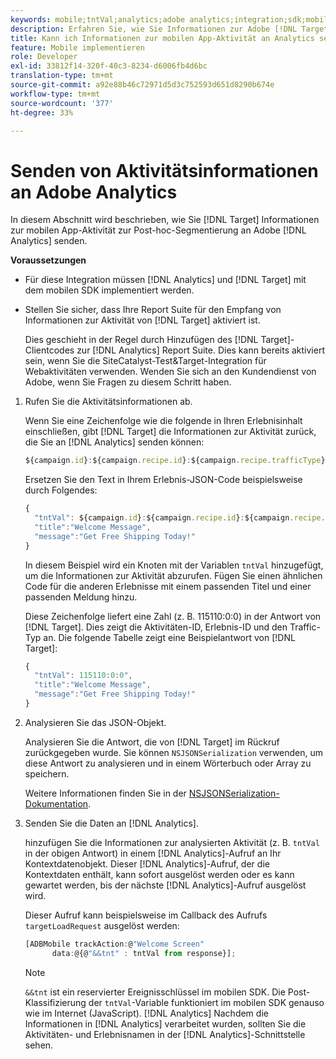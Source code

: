 ```yaml
---
keywords: mobile;tntVal;analytics;adobe analytics;integration;sdk;mobile sdk;
description: Erfahren Sie, wie Sie Informationen zur Adobe [!DNL Target] Aktivität mobiler Apps an Adobe Analytics senden, um die Ad-hoc-Segmentierung zu posten.
title: Kann ich Informationen zur mobilen App-Aktivität an Analytics senden?
feature: Mobile implementieren
role: Developer
exl-id: 33812f14-320f-40c3-8234-d6006fb4d6bc
translation-type: tm+mt
source-git-commit: a92e88b46c72971d5d3c752593d651d8290b674e
workflow-type: tm+mt
source-wordcount: '377'
ht-degree: 33%

---
```


# Senden von Aktivitätsinformationen an Adobe Analytics

In diesem Abschnitt wird beschrieben, wie Sie [!DNL Target] Informationen zur mobilen App-Aktivität zur Post-hoc-Segmentierung an Adobe [!DNL Analytics] senden.

**Voraussetzungen**

* Für diese Integration müssen [!DNL Analytics] und [!DNL Target] mit dem mobilen SDK implementiert werden.
* Stellen Sie sicher, dass Ihre Report Suite für den Empfang von Informationen zur Aktivität von [!DNL Target] aktiviert ist.

   Dies geschieht in der Regel durch Hinzufügen des [!DNL Target]-Clientcodes zur [!DNL Analytics] Report Suite. Dies kann bereits aktiviert sein, wenn Sie die SiteCatalyst-Test&amp;Target-Integration für Webaktivitäten verwenden. Wenden Sie sich an den Kundendienst von Adobe, wenn Sie Fragen zu diesem Schritt haben.

1. Rufen Sie die Aktivitätsinformationen ab.

   Wenn Sie eine Zeichenfolge wie die folgende in Ihren Erlebnisinhalt einschließen, gibt [!DNL Target] die Informationen zur Aktivität zurück, die Sie an [!DNL Analytics] senden können:

   ```javascript
   ${campaign.id}:${campaign.recipe.id}:${campaign.recipe.trafficType}
   ```

   Ersetzen Sie den Text in Ihrem Erlebnis-JSON-Code beispielsweise durch Folgendes:

   ```javascript
   { 
     "tntVal": ${campaign.id}:${campaign.recipe.id}:${campaign.recipe.trafficType}", 
     "title":"Welcome Message", 
     "message":"Get Free Shipping Today!" 
   }
   ```

   In diesem Beispiel wird ein Knoten mit der Variablen `tntVal` hinzugefügt, um die Informationen zur Aktivität abzurufen. Fügen Sie einen ähnlichen Code für die anderen Erlebnisse mit einem passenden Titel und einer passenden Meldung hinzu.

   Diese Zeichenfolge liefert eine Zahl (z. B. 115110:0:0) in der Antwort von [!DNL Target]. Dies zeigt die Aktivitäten-ID, Erlebnis-ID und den Traffic-Typ an. Die folgende Tabelle zeigt eine Beispielantwort von [!DNL Target]:

   ```javascript
   { 
     "tntVal": 115110:0:0", 
     "title":"Welcome Message", 
     "message":"Get Free Shipping Today!" 
   }
   ```

1. Analysieren Sie das JSON-Objekt.

   Analysieren Sie die Antwort, die von [!DNL Target] im Rückruf zurückgegeben wurde. Sie können `NSJSONSerialization` verwenden, um diese Antwort zu analysieren und in einem Wörterbuch oder Array zu speichern.

   Weitere Informationen finden Sie in der [NSJSONSerialization-Dokumentation](https://developer.apple.com/library/ios/documentation/Foundation/Reference/NSJSONSerialization_Class/#//apple_ref/occ/clm/NSJSONSerialization/JSONObjectWithData:options:error).

1. Senden Sie die Daten an [!DNL Analytics].

   hinzufügen Sie die Informationen zur analysierten Aktivität (z. B. `tntVal` in der obigen Antwort) in einem [!DNL Analytics]-Aufruf an Ihr Kontextdatenobjekt. Dieser [!DNL Analytics]-Aufruf, der die Kontextdaten enthält, kann sofort ausgelöst werden oder es kann gewartet werden, bis der nächste [!DNL Analytics]-Aufruf ausgelöst wird.

   Dieser Aufruf kann beispielsweise im Callback des Aufrufs `targetLoadRequest` ausgelöst werden:

   ```javascript
   [ADBMobile trackAction:@"Welcome Screen"  
         data:@{@"&&tnt" : tntVal from response}];
   ```

   >[!NOTE]
   >
   >`&&tnt` ist ein reservierter Ereignisschlüssel im mobilen SDK. Die Post-Klassifizierung der `tntVal`-Variable funktioniert im mobilen SDK genauso wie im Internet (JavaScript). [!DNL Analytics] Nachdem die Informationen in [!DNL Analytics] verarbeitet wurden, sollten Sie die Aktivitäten- und Erlebnisnamen in der [!DNL Analytics]-Schnittstelle sehen.
